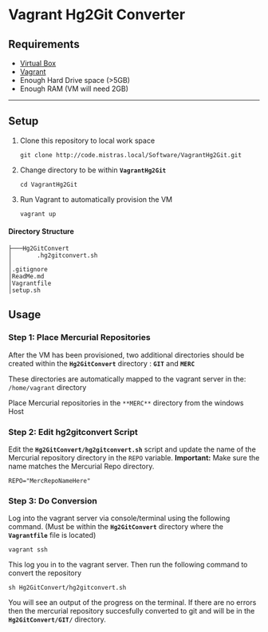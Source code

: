 # Vagrant Hg2Git Converter

## Requirements

 - [Virtual Box](https://www.virtualbox.org/wiki/Downloads)     
 - [Vagrant](https://www.vagrantup.com/downloads.html)
- Enough Hard Drive space (>5GB)
- Enough RAM (VM will need 2GB)

---

## Setup

 1. Clone this repository to local work space
	```
	git clone http://code.mistras.local/Software/VagrantHg2Git.git
	```

 2. Change directory to be within **`VagrantHg2Git`**
	```
	cd VagrantHg2Git
	```
		
 3. Run Vagrant to automatically provision the VM
	```
	vagrant up
	```


#### Directory Structure	
    

	├───Hg2GitConvert
    │   	.hg2gitconvert.sh
    │   	
    │.gitignore
    │ReadMe.md
    │Vagrantfile
    │setup.sh
	
    
## Usage

### Step 1: Place Mercurial Repositories

After the VM has been provisioned, two additional directories should be created within the **`Hg2GitConvert`** directory : **`GIT`** and **`MERC`**

These directories are automatically mapped to the vagrant server in the: `/home/vagrant` directory

Place Mercurial repositories in the `**MERC**` directory from the windows Host

### Step 2: Edit hg2gitconvert Script

Edit the **`Hg2GitConvert/hg2gitconvert.sh`** script and update the name of the Mercurial repository directory in the `REPO` variable. **Important:** Make sure the name matches the Mercurial Repo directory.

```
REPO="MercRepoNameHere"
```


### Step 3: Do Conversion

Log into the vagrant server via console/terminal using the following command. (Must be within the **`Hg2GitConvert`** directory where the **`Vagrantfile`** file is located)

```
vagrant ssh
```

This log you in to the vagrant server. Then run the following command to convert the repository

```
sh Hg2GitConvert/hg2gitconvert.sh
```

You will see an output of the progress on the terminal. If there are no errors then the mercurial repository succesfully converted to git and will be in the **`Hg2GitConvert/GIT/`** directory.